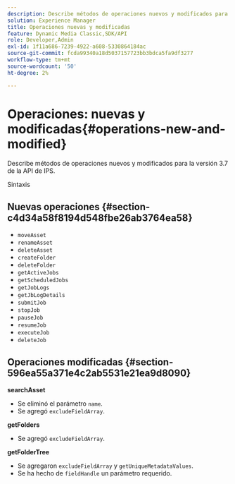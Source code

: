 ```yaml
---
description: Describe métodos de operaciones nuevos y modificados para la versión 3.7 de la API de IPS.
solution: Experience Manager
title: Operaciones nuevas y modificadas
feature: Dynamic Media Classic,SDK/API
role: Developer,Admin
exl-id: 1f11a686-7239-4922-a608-5330864184ac
source-git-commit: fcda99340a18d5037157723bb3bdca5fa9df3277
workflow-type: tm+mt
source-wordcount: '50'
ht-degree: 2%

---
```


# Operaciones: nuevas y modificadas{#operations-new-and-modified}

Describe métodos de operaciones nuevos y modificados para la versión 3.7 de la API de IPS.

Sintaxis

## Nuevas operaciones {#section-c4d34a58f8194d548fbe26ab3764ea58}

* `moveAsset`
* `renameAsset`
* `deleteAsset`
* `createFolder`
* `deleteFolder`
* `getActiveJobs`
* `getScheduledJobs`
* `getJobLogs`
* `getJbLogDetails`
* `submitJob`
* `stopJob`
* `pauseJob`
* `resumeJob`
* `executeJob`
* `deleteJob`

## Operaciones modificadas {#section-596ea55a371e4c2ab5531e21ea9d8090}

**searchAsset**

* Se eliminó el parámetro `name`.
* Se agregó `excludeFieldArray`.

**getFolders**

* Se agregó `excludeFieldArray`.

**getFolderTree**

* Se agregaron `excludeFieldArray` y `getUniqueMetadataValues`.
* Se ha hecho de `fieldHandle` un parámetro requerido.
